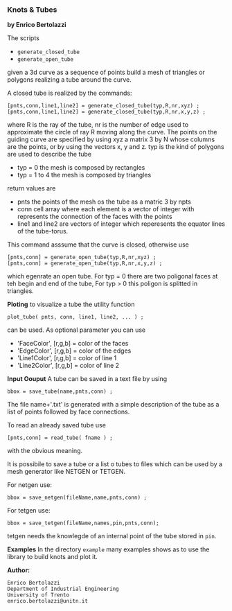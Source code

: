 ### Knots & Tubes
**by Enrico Bertolazzi**

The scripts

  - `generate_closed_tube`
  - `generate_open_tube`

given a 3d curve as a sequence of points build a mesh of triangles
or polygons realizing a tube around the curve.

A closed tube is realized by the commands:

~~~~~~~~~~~~~~~~~~~
[pnts,conn,line1,line2] = generate_closed_tube(typ,R,nr,xyz) ;
[pnts,conn,line1,line2] = generate_closed_tube(typ,R,nr,x,y,z) ;
~~~~~~~~~~~~~~~~~~~

where R is the ray of the tube, nr is the number of edge used
to approximate the circle of ray R moving along the curve.
The points on the guiding curve are specified by using 
xyz a matrix 3 by N whose columns are the points, or by
using the vectors x, y and z.
typ is the kind of polygons are used to describe the tube

  - typ = 0       the mesh is composed by rectangles
  - typ = 1 to 4  the mesh is composed by triangles

return values are

  - pnts the points of the mesh os the tube as a matric 3 by npts
  - conn cell array where each element is a vector of integer with represents 
    the connection of the faces with the points
  - line1 and line2 are vectors of integer which reperesents the equator
    lines of the tube-torus. 

This command asssume that the curve is closed, otherwise use

~~~~~~~~~~~~~~~~~~~
[pnts,conn] = generate_open_tube(typ,R,nr,xyz) ;
[pnts,conn] = generate_open_tube(typ,R,nr,x,y,z) ;
~~~~~~~~~~~~~~~~~~~

which egenrate an open tube.
For typ = 0 there are two poligonal faces at teh begin and end
of the tube, For typ > 0 this poligon is splitted in triangles.

**Ploting**
to visualize a tube the utility function

~~~~~~~~~~~~~~~~~~~~
plot_tube( pnts, conn, line1, line2, ... ) ;
~~~~~~~~~~~~~~~~~~~~

can be used. As optional parameter you can use

  - 'FaceColor',  [r,g,b] = color of the faces
  - 'EdgeColor',  [r,g,b] = color of the edges
  - 'Line1Color', [r,g,b] = color of line 1
  - 'Line2Color', [r,g,b] = color of line 2

**Input Oouput**
A tube can be saved in a text file by using

~~~~~~~~~~~~~~~~~~~~
bbox = save_tube(name,pnts,conn) ;
~~~~~~~~~~~~~~~~~~~~

The file name+'.txt' is generated with a simple description of the tube
as a list of points followed by face connections.

To read an already saved tube use 

~~~~~~~~~~~~~~~~~~~~
[pnts,conn] = read_tube( fname ) ;
~~~~~~~~~~~~~~~~~~~~

with the obvious meaning.

It is possibile to save a tube or a list o tubes to files which can be used 
by a mesh generator like NETGEN or TETGEN.

For netgen use:

~~~~~~~~~~~~~~~~~~~~
bbox = save_netgen(fileName,name,pnts,conn) ;
~~~~~~~~~~~~~~~~~~~~

For tetgen use:

~~~~~~~~~~~~~~~~~~~~
bbox = save_tetgen(fileName,names,pin,pnts,conn);
~~~~~~~~~~~~~~~~~~~~

tetgen needs the knowlegde of an internal point of the tube
stored in `pin`.

**Examples**
In the directory `example` many examples shows as to use
the library to build knots and plot it. 

**Author:**
	
	Enrico Bertolazzi
	Department of Industrial Engineering
	University of Trento
	enrico.bertolazzi@unitn.it
